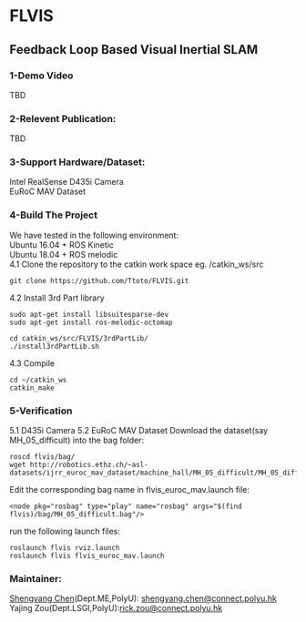 #  FLVIS
## Feedback Loop Based Visual Inertial SLAM

### 1-Demo Video
TBD
### 2-Relevent Publication:
TBD
### 3-Support Hardware/Dataset:
Intel RealSense D435i Camera <br />
EuRoC MAV Dataset
### 4-Build The Project
We have tested in the following environment: <br />
Ubuntu 16.04 + ROS Kinetic <br />
Ubuntu 18.04 + ROS melodic <br />
4.1 Clone the repository to the catkin work space eg. /catkin_ws/src
````
git clone https://github.com/Ttoto/FLVIS.git
````
4.2 Install 3rd Part library
````
sudo apt-get install libsuitesparse-dev 
sudo apt-get install ros-melodic-octomap

````
````
cd catkin_ws/src/FLVIS/3rdPartLib/
./install3rdPartLib.sh
````
4.3 Compile
````
cd ~/catkin_ws
catkin_make
````
### 5-Verification
5.1 D435i Camera
5.2 EuRoC MAV Dataset
Download the dataset(say MH_05_difficult) into the bag folder:
````
roscd flvis/bag/
wget http://robotics.ethz.ch/~asl-datasets/ijrr_euroc_mav_dataset/machine_hall/MH_05_difficult/MH_05_difficult.bag
````
Edit the corresponding bag name in flvis_euroc_mav.launch file:
````
<node pkg="rosbag" type="play" name="rosbag" args="$(find flvis)/bag/MH_05_difficult.bag"/>
````
run the following launch files:
````
roslaunch flvis rviz.launch
roslaunch flvis flvis_euroc_mav.launch
````

### Maintainer:
[Shengyang Chen](https://www.polyu.edu.hk/researchgrp/cywen/index.php/en/people/researchstudent.html)(Dept.ME,PolyU): shengyang.chen@connect.polyu.hk <br />
Yajing Zou(Dept.LSGI,PolyU):rick.zou@connect.polyu.hk
